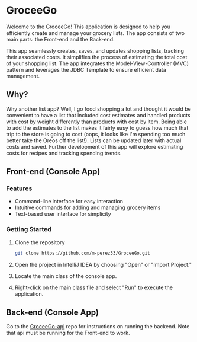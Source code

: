 # GroceeGo

Welcome to the GroceeGo! This application is designed to help you efficiently create and manage your grocery lists. The app consists of two main parts: the Front-end and the Back-end.

This app seamlessly creates, saves, and updates shopping lists, tracking their associated costs. It simplifies the process of estimating the total cost of your shopping list.
The app integrates the Model-View-Controller (MVC) pattern and leverages the JDBC Template to ensure efficient data management.


## Why?

Why another list app? Well, I go food shopping a lot and thought it would be convenient to have a list that included cost estimates and handled products with cost by weight differently
than products with cost by item. Being able to add the estimates to the list makes it fairly easy to guess how much that trip to the store is going to cost (oops, it looks like I'm spending too much better take the Oreos off the list!). Lists can be updated later with actual costs and saved. Further development of this app will explore estimating costs for recipes and tracking spending trends.


## Front-end (Console App)

### Features
- Command-line interface for easy interaction
- Intuitive commands for adding and managing grocery items
- Text-based user interface for simplicity

### Getting Started
1. Clone the repository
   ```bash
   git clone https://github.com/m-perez33/GroceeGo.git
   ```

2. Open the project in IntelliJ IDEA by choosing "Open" or "Import Project."
3. Locate the main class of the console app.
4. Right-click on the main class file and select "Run" to execute the application.

## Back-end (Console App)

Go to the  [GroceeGo-api](https://github.com/m-perez33/GroceeGo-api) repo for instructions on running the backend. Note that api must be running for the Front-end to work.
